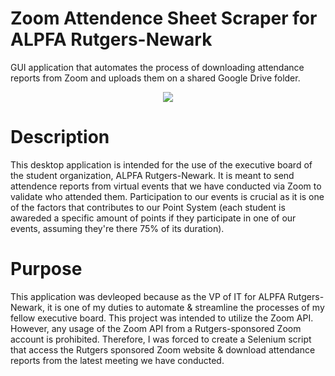# Zoom Attendence Sheet Scraper for ALPFA Rutgers-Newark
GUI application that automates the process of downloading attendance reports from Zoom and uploads them on a shared Google Drive folder.



<p align="center">
<img src="https://i.imgur.com/SnCOGna.png">
</p>

# Description
This desktop application is intended for the use of the executive board of the student organization, ALPFA Rutgers-Newark. It is meant to send attendence reports from virtual events that we have conducted via Zoom to validate who attended them. Participation to our events is crucial as it is one of the factors that contributes to our Point System (each student is awareded a specific amount of points if they participate in one of our events, assuming they're there 75% of its duration).

# Purpose
This application was devleoped because as the VP of IT for ALPFA Rutgers-Newark, it is one of my duties to automate & streamline the processes of my fellow executive board. This project was intended to utilize the Zoom API. However, any usage of the Zoom API from a Rutgers-sponsored Zoom account is prohibited. Therefore, I was forced to create a Selenium script that access the Rutgers sponsored Zoom website & download attendance reports from the latest meeting we have conducted.
